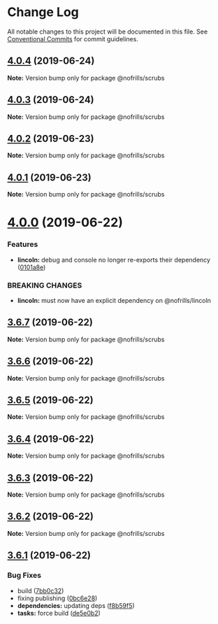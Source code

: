 # Change Log

All notable changes to this project will be documented in this file.
See [Conventional Commits](https://conventionalcommits.org) for commit guidelines.

## [4.0.4](https://github.com/nativecode-dev/nofrills/compare/@nofrills/scrubs@4.0.1...@nofrills/scrubs@4.0.4) (2019-06-24)

**Note:** Version bump only for package @nofrills/scrubs





## [4.0.3](https://github.com/nativecode-dev/nofrills/compare/@nofrills/scrubs@4.0.2...@nofrills/scrubs@4.0.3) (2019-06-24)

**Note:** Version bump only for package @nofrills/scrubs





## [4.0.2](https://github.com/nativecode-dev/nofrills/compare/@nofrills/scrubs@4.0.1...@nofrills/scrubs@4.0.2) (2019-06-23)

**Note:** Version bump only for package @nofrills/scrubs





## [4.0.1](https://github.com/nativecode-dev/nofrills/compare/@nofrills/scrubs@3.6.5...@nofrills/scrubs@4.0.1) (2019-06-23)

**Note:** Version bump only for package @nofrills/scrubs





# [4.0.0](https://github.com/nativecode-dev/nofrills/compare/@nofrills/scrubs@3.6.7...@nofrills/scrubs@4.0.0) (2019-06-22)


### Features

* **lincoln:** debug and console no longer re-exports their dependency ([0101a8e](https://github.com/nativecode-dev/nofrills/commit/0101a8e))


### BREAKING CHANGES

* **lincoln:** must now have an explicit dependency on @nofrills/lincoln





## [3.6.7](https://github.com/nativecode-dev/nofrills/compare/@nofrills/scrubs@3.6.6...@nofrills/scrubs@3.6.7) (2019-06-22)

**Note:** Version bump only for package @nofrills/scrubs





## [3.6.6](https://github.com/nativecode-dev/nofrills/compare/@nofrills/scrubs@3.6.5...@nofrills/scrubs@3.6.6) (2019-06-22)

**Note:** Version bump only for package @nofrills/scrubs





## [3.6.5](https://github.com/nativecode-dev/nofrills/compare/@nofrills/scrubs@3.6.2...@nofrills/scrubs@3.6.5) (2019-06-22)

**Note:** Version bump only for package @nofrills/scrubs





## [3.6.4](https://github.com/nativecode-dev/nofrills/compare/@nofrills/scrubs@3.6.3...@nofrills/scrubs@3.6.4) (2019-06-22)

**Note:** Version bump only for package @nofrills/scrubs





## [3.6.3](https://github.com/nativecode-dev/nofrills/compare/@nofrills/scrubs@3.6.2...@nofrills/scrubs@3.6.3) (2019-06-22)

**Note:** Version bump only for package @nofrills/scrubs





## [3.6.2](https://github.com/nativecode-dev/nofrills/compare/@nofrills/scrubs@3.6.1...@nofrills/scrubs@3.6.2) (2019-06-22)

**Note:** Version bump only for package @nofrills/scrubs





## [3.6.1](https://github.com/nativecode-dev/nofrills/compare/@nofrills/scrubs@3.6.0...@nofrills/scrubs@3.6.1) (2019-06-22)


### Bug Fixes

* build ([7bb0c32](https://github.com/nativecode-dev/nofrills/commit/7bb0c32))
* fixing publishing ([0bc6e28](https://github.com/nativecode-dev/nofrills/commit/0bc6e28))
* **dependencies:** updating deps ([f8b59f5](https://github.com/nativecode-dev/nofrills/commit/f8b59f5))
* **tasks:** force build ([de5e0b2](https://github.com/nativecode-dev/nofrills/commit/de5e0b2))
